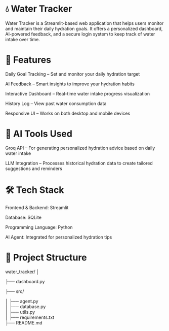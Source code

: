 # 💧 Water Tracker

Water Tracker is a Streamlit-based web application that helps users monitor and maintain their daily hydration goals. It offers a personalized dashboard, AI-powered feedback, and a secure login system to keep track of water intake over time.

# 🚀 Features

Daily Goal Tracking – Set and monitor your daily hydration target

AI Feedback – Smart insights to improve your hydration habits

Interactive Dashboard – Real-time water intake progress visualization

History Log – View past water consumption data

Responsive UI – Works on both desktop and mobile devices

# 🤖 AI Tools Used

Groq API – For generating personalized hydration advice based on daily water intake

LLM Integration – Processes historical hydration data to create tailored suggestions and reminders

# 🛠️ Tech Stack

Frontend & Backend: Streamlit

Database: SQLite

Programming Language: Python

AI Agent: Integrated for personalized hydration tips

# 📂 Project Structure

water_tracker/
│

├── dashboard.py       
   
├── src/

│   ├── agent.py   
│   ├── database.py      
│   ├── utils.py      
│
├── requirements.txt      
├── README.md             
